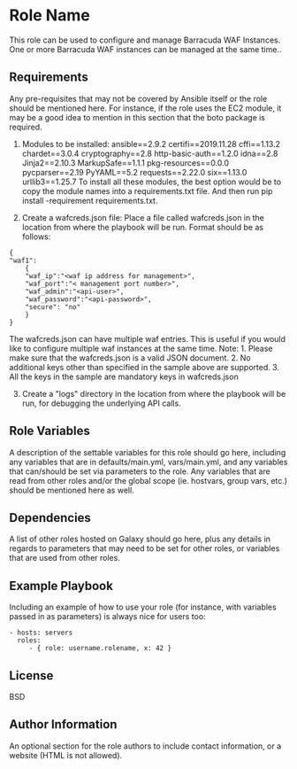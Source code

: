 Role Name
=========

This role can be used to configure and manage Barracuda WAF Instances. One or more Barracuda WAF instances can be managed at the same time..


Requirements
------------

Any pre-requisites that may not be covered by Ansible itself or the role should be mentioned here. For instance, if the role uses the EC2 module, it may be a good idea to mention in this section that the boto package is required.
1. Modules to be installed:
	ansible==2.9.2
	certifi==2019.11.28
	cffi==1.13.2
	chardet==3.0.4
	cryptography==2.8
	http-basic-auth==1.2.0
	idna==2.8
	Jinja2==2.10.3
	MarkupSafe==1.1.1
	pkg-resources==0.0.0
	pycparser==2.19
	PyYAML==5.2
	requests==2.22.0
	six==1.13.0
	urllib3==1.25.7
To install all these modules, the best option would be to copy the module names into a requirements.txt file. And then run pip install -requirement requirements.txt.

2. Create a wafcreds.json file:
Place a file called wafcreds.json in the location from where the playbook will be run. Format should be as follows:
```
{
"waf1":
    {
    "waf_ip":"<waf ip address for management>",
    "waf_port":"< management port number>",
    "waf_admin":"<api-user>",
    "waf_password":"<api-password>",
    "secure": "no"
    }
}
```
The wafcreds.json can have multiple waf entries. This is useful if you would like to configure multiple waf instances at the same time.
Note: 
	1. Please make sure that the wafcreds.json is a valid JSON document.
	2. No additional keys other than specified in the sample above are supported.
	3. All the keys in the sample are mandatory keys in wafcreds.json

3. Create a "logs" directory in the location from where the playbook will be run, for debugging the underlying API calls.

Role Variables
--------------

A description of the settable variables for this role should go here, including any variables that are in defaults/main.yml, vars/main.yml, and any variables that can/should be set via parameters to the role. Any variables that are read from other roles and/or the global scope (ie. hostvars, group vars, etc.) should be mentioned here as well.

Dependencies
------------

A list of other roles hosted on Galaxy should go here, plus any details in regards to parameters that may need to be set for other roles, or variables that are used from other roles.

Example Playbook
----------------

Including an example of how to use your role (for instance, with variables passed in as parameters) is always nice for users too:

    - hosts: servers
      roles:
         - { role: username.rolename, x: 42 }

License
-------

BSD

Author Information
------------------

An optional section for the role authors to include contact information, or a website (HTML is not allowed).
